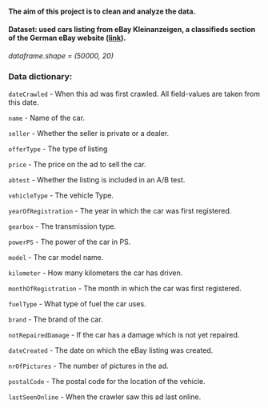 #### The aim of this project is to clean and analyze the data. ####

#### Dataset: used cars listing from eBay Kleinanzeigen, a classifieds section of the German eBay website (__[link](https://data.world/data-society/used-cars-data)__). ####
*dataframe.shape = (50000, 20)*
### Data dictionary:

`dateCrawled` - When this ad was first crawled. All field-values are taken from this date.

`name` - Name of the car.

`seller` - Whether the seller is private or a dealer.

`offerType` - The type of listing

`price` - The price on the ad to sell the car.

`abtest` - Whether the listing is included in an A/B test.

`vehicleType` - The vehicle Type.

`yearOfRegistration` - The year in which the car was first registered.

`gearbox` - The transmission type.

`powerPS` - The power of the car in PS.

`model` - The car model name.

`kilometer` - How many kilometers the car has driven.

`monthOfRegistration` - The month in which the car was first registered.

`fuelType` - What type of fuel the car uses.

`brand` - The brand of the car.

`notRepairedDamage` - If the car has a damage which is not yet repaired.

`dateCreated` - The date on which the eBay listing was created.

`nrOfPictures` - The number of pictures in the ad.

`postalCode` - The postal code for the location of the vehicle.

`lastSeenOnline` - When the crawler saw this ad last online.
